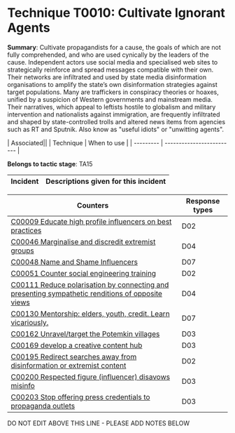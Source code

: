 # Technique T0010: Cultivate Ignorant Agents

**Summary**: Cultivate propagandists for a cause, the goals of which are not fully comprehended, and who are used cynically by the leaders of the cause. Independent actors use social media and specialised web sites to strategically reinforce and spread messages compatible with their own. Their networks are infiltrated and used by state media disinformation organisations to amplify the state’s own disinformation strategies against target populations. Many are traffickers in conspiracy theories or hoaxes, unified by a suspicion of Western governments and mainstream media. Their narratives, which appeal to leftists hostile to globalism and military intervention and nationalists against immigration, are frequently infiltrated and shaped by state-controlled trolls and altered news items from agencies such as RT and Sputnik. Also know as "useful idiots" or "unwitting agents".


| Associated||
| Technique | When to use |
| --------- | ------------------------- |


**Belongs to tactic stage**: TA15


| Incident | Descriptions given for this incident |
| -------- | -------------------- |



| Counters | Response types |
| -------- | -------------- |
| [C00009 Educate high profile influencers on best practices](../../generated_pages/counters/C00009.md) | D02 |
| [C00046 Marginalise and discredit extremist groups](../../generated_pages/counters/C00046.md) | D04 |
| [C00048 Name and Shame Influencers](../../generated_pages/counters/C00048.md) | D07 |
| [C00051 Counter social engineering training](../../generated_pages/counters/C00051.md) | D02 |
| [C00111 Reduce polarisation by connecting and presenting sympathetic renditions of opposite views](../../generated_pages/counters/C00111.md) | D04 |
| [C00130 Mentorship: elders, youth, credit. Learn vicariously.](../../generated_pages/counters/C00130.md) | D07 |
| [C00162 Unravel/target the Potemkin villages](../../generated_pages/counters/C00162.md) | D03 |
| [C00169 develop a creative content hub](../../generated_pages/counters/C00169.md) | D03 |
| [C00195 Redirect searches away from disinformation or extremist content](../../generated_pages/counters/C00195.md) | D02 |
| [C00200 Respected figure (influencer) disavows misinfo](../../generated_pages/counters/C00200.md) | D03 |
| [C00203 Stop offering press credentials to propaganda outlets](../../generated_pages/counters/C00203.md) | D03 |


DO NOT EDIT ABOVE THIS LINE - PLEASE ADD NOTES BELOW